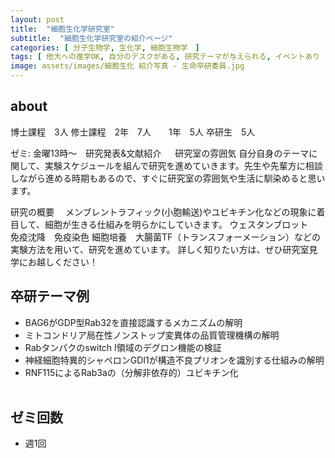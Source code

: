 ```yaml
---
layout: post
title:  "細胞生化学研究室"
subtitle:  "細胞生化学研究室の紹介ページ"
categories: [ 分子生物学, 生化学, 細胞生物学　]
tags: [ 他大への進学OK, 自分のデスクがある, 研究テーマが与えられる, イベントあり ]
image: assets/images/細胞生化 紹介写真 - 生命卒研委員.jpg
---
```


## about
博士課程　3人
修士課程　2年　7人　　1年　5人
卒研生　5人

ゼミ: 金曜13時〜　研究発表&文献紹介
　
研究室の雰囲気
自分自身のテーマに関して、実験スケジュールを組んで研究を進めていきます。先生や先輩方に相談しながら進める時期もあるので、すぐに研究室の雰囲気や生活に馴染めると思います。

研究の概要　
メンブレントラフィック(小胞輸送)やユビキチン化などの現象に着目して、細胞が生きる仕組みを明らかにしていきます。
ウェスタンブロット　免疫沈降　免疫染色
細胞培養　大腸菌TF（トランスフォーメーション）などの実験方法を用いて、研究を進めています。
詳しく知りたい方は、ぜひ研究室見学にお越しください！

## 卒研テーマ例
- BAG6がGDP型Rab32を直接認識するメカニズムの解明
- ミトコンドリア局在性ノンストップ変異体の品質管理機構の解明
- Rabタンパクのswitch I領域のデグロン機能の検証
- 神経細胞特異的シャペロンGDI1が構造不良プリオンを識別する仕組みの解明
- RNF115によるRab3aの（分解非依存的）ユビキチン化
<br /><br />

## ゼミ回数
- 週1回
<br /><br />
